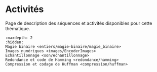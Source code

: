 # Activités

Page de description des séquences et activités disponibles pour cette thématique.

```{toctree}
:maxdepth: 2
:hidden:
Magie binaire <entiers/magie-binaire/magie_binaire>
Images numériques <images/EncoderImages>
Echantillonnage <son/echantillonnage>
Redondance et code de Hamming <redondance/hamming>
Compression et codage de Huffman <compression/huffman>
```